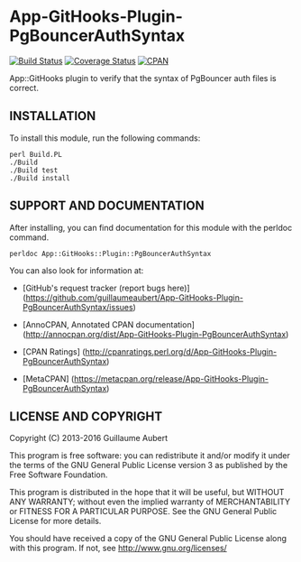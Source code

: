 App-GitHooks-Plugin-PgBouncerAuthSyntax
=======================================

[![Build Status](https://travis-ci.org/guillaumeaubert/App-GitHooks-Plugin-PgBouncerAuthSyntax.svg?branch=master)](https://travis-ci.org/guillaumeaubert/App-GitHooks-Plugin-PgBouncerAuthSyntax)
[![Coverage Status](https://coveralls.io/repos/guillaumeaubert/App-GitHooks-Plugin-PgBouncerAuthSyntax/badge.svg?branch=master)](https://coveralls.io/r/guillaumeaubert/App-GitHooks-Plugin-PgBouncerAuthSyntax?branch=master)
[![CPAN](https://img.shields.io/cpan/v/App-GitHooks-Plugin-PgBouncerAuthSyntax.svg)](https://metacpan.org/release/App-GitHooks-Plugin-PgBouncerAuthSyntax)

App::GitHooks plugin to verify that the syntax of PgBouncer auth files is
correct.


INSTALLATION
------------

To install this module, run the following commands:

	perl Build.PL
	./Build
	./Build test
	./Build install


SUPPORT AND DOCUMENTATION
-------------------------

After installing, you can find documentation for this module with the
perldoc command.

	perldoc App::GitHooks::Plugin::PgBouncerAuthSyntax


You can also look for information at:

 * [GitHub's request tracker (report bugs here)]
   (https://github.com/guillaumeaubert/App-GitHooks-Plugin-PgBouncerAuthSyntax/issues)

 * [AnnoCPAN, Annotated CPAN documentation]
   (http://annocpan.org/dist/App-GitHooks-Plugin-PgBouncerAuthSyntax)

 * [CPAN Ratings]
   (http://cpanratings.perl.org/d/App-GitHooks-Plugin-PgBouncerAuthSyntax)

 * [MetaCPAN]
   (https://metacpan.org/release/App-GitHooks-Plugin-PgBouncerAuthSyntax)


LICENSE AND COPYRIGHT
---------------------

Copyright (C) 2013-2016 Guillaume Aubert

This program is free software: you can redistribute it and/or modify it under
the terms of the GNU General Public License version 3 as published by the Free
Software Foundation.

This program is distributed in the hope that it will be useful, but WITHOUT ANY
WARRANTY; without even the implied warranty of MERCHANTABILITY or FITNESS FOR A
PARTICULAR PURPOSE. See the GNU General Public License for more details.

You should have received a copy of the GNU General Public License along with
this program. If not, see http://www.gnu.org/licenses/

